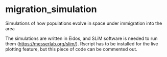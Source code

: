 # migration_simulation
Simulations of how populations evolve in space under immigration into the area

The simulations are written in Eidos, and SLiM software is needed to run them (https://messerlab.org/slim/). Rscript has to be installed for the live plotting feature, but this piece of code can be commented out. 
